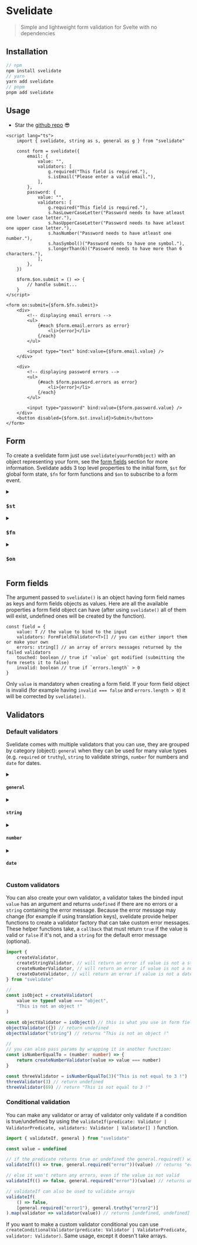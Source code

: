 # Svelidate

> Simple and lightweight form validation for Svelte with no dependencies

## Installation

```ts
// npm
npm install svelidate
// yarn
yarn add svelidate
// pnpm
pnpm add svelidate
```

## Usage

-   Star the [github repo](https://github.com/svelidate/svelidate) 😎

```tsx
<script lang="ts">
	import { svelidate, string as s, general as g } from "svelidate"

	const form = svelidate({
		email: {
			value: "",
			validators: [
				g.required("This field is required."),
				s.isEmail("Please enter a valid email."),
			],
		},
		password: {
			value: "",
			validators: [
				g.required("This field is required."),
				s.hasLowerCaseLetter("Password needs to have atleast one lower case letter."),
				s.hasUpperCaseLetter("Password needs to have atleast one upper case letter."),
				s.hasNumber("Password needs to have atleast one number."),
				s.hasSymbol()("Password needs to have one symbol."),
				s.longerThan(6)("Password needs to have more than 6 characters."),
			],
		},
	})

	$form.$on.submit = () => {
		// handle submit...
	}
</script>

<form on:submit={$form.$fn.submit}>
	<div>
		<!-- displaying email errors -->
		<ul>
			{#each $form.email.errors as error}
				<li>{error}</li>
			{/each}
		</ul>

		<input type="text" bind:value={$form.email.value} />
	</div>

	<div>
		<!-- displaying password errors -->
		<ul>
			{#each $form.password.errors as error}
				<li>{error}</li>
			{/each}
		</ul>

		<input type="password" bind:value={$form.password.value} />
	</div>
	<button disabled={$form.$st.invalid}>Submit</button>
</form>
```

## Form

To create a svelidate form just use `svelidate(yourFormObject)` with an object representing your form, see the [form fields](#form-fields) section for more information.
Svelidate adds 3 top level properties to the initial form, `$st` for global form state, `$fn` for form functions and `$on` to subscribe to a form event.

<details>
	<summary><h3><code>$st</code></h3></summary>
<pre lang="ts">
const $st = {
	invalid: boolean // true if any form field is invalid
	submitted: boolean // true once `$fn.submit` has been called
	initial: Readonly≺Form≻ // the original form passed to `svelidate()` 
}
</pre>
</details>

<details>
	<summary><h3><code>$fn</code></h3></summary>
<pre lang="ts">
const $fn = {
	submit: (e?: SubmitEvent) =>  void // handles submit and then calls `$on.submit`
	reset: () =>  void // resets all the form fields to their initial values
	untouch: () =>  void // resets all the form fields `touched` values to false
	getErrors: () => string[] // returns all the current errors
}
</pre>
</details>

<details>
	<summary><h3><code>$on</code></h3></summary>
<pre lang="ts">
const $on = {
	submit: (e?: SubmitEvent) =>  void // called after submitting with `$fn.submit`
	touch: (key: string) => void // called when an input is touched
}
</pre>
</details>

## Form fields

The argument passed to `svelidate()` is an object having form field names as keys and form fields objects as values.
Here are all the available properties a form field object can have (after using `svelidate()` all of them will exist, undefined ones will be created by the function).

```ts,
const field = {
	value: T // the value to bind to the input
	validators: FormFieldValidator<T>[] // you can either import them or make your own
	errors: string[] // an array of errors messages returned by the failed validators
	touched: boolean // true if `value` got modified (submitting the form resets it to false)
	invalid: boolean // true if `errors.length` > 0
}
```

Only `value` is mandatory when creating a form field.
If your form field object is invalid (for example having `invalid === false` and `errors.length > 0`) it will be corrected by `svelidate()`.

## Validators

### Default validators

Svelidate comes with multiple validators that you can use, they are grouped by category (object): `general` when they can be used for many value types (e.g. `required` or `truthy`), `string` to validate strings, `number` for numbers and `date` for dates.

<details>
	<summary><h4><code>general</code></h4></summary>
<pre lang="ts">
const general = {
	truthy, // value is truthy (can be used to validate booleans/checkboxes).
	falsy, // value is falsy (can be used to validate booleans/checkboxes).
	required, // value is truthy or strictly equal to 0.
	eq(value: any), // value is strictly equal to argument.
	neq(value: any), // value is strictly different from argument.
}
</pre>
</details>

<details>
	<summary><h4><code>string</code></h4></summary>
<pre lang="ts">
// value must be a string
const string = {
	email, // value is an e-mail.
	upperCase, // value has atleast one upper case letter.
	lowerCase, // value has atleast one lower case letter.
	number, // value has atleast one number.
	symbol(symbols: string[]), // value has atleast one symbol ( !"#$%&'()*+,-./:;<=>?@[\]^_`{|}~), a custom symbol array can be given.
	regex(regex: RegExp), // value matches the given regex.
	eq(string: string), // value is equal to the given string.
	neq(string: string), // value is different from the given string.,
	length: {
		gt(length: number), // value length is longer than the given length.
		gte(length: number), // value length is longer than or equal to the given length.
		lt(length: number), // value length is shorter than the given length.
		lte(length: number), // value length is shorter than or equal to the given length.
		inside(min: number, max: number), // value length is included in the given range.
		outside(min: number, max: number), // value length is excluded from the given range.
		neq(length: number), // value length is different from the given one.
		eq(length: number), // value length is equal to the given one.
	},
}
</pre>
</details>

<details>
	<summary><h4><code>number</code></h4></summary>
<pre lang="ts">
// value must be a number
const number = {
	gt(number: number), // value is greater than the given number.
	gte(number: number), // value is greater than or equal to the given number.
	lt(number: number), // value is lesser than the given number.
	lte(number: number), // value is lesser than or equal to the given number.
	inside(min: number, max: number), // value is in included in the given interval.
	outside(min: number, max: number), // value is in excluded from the given interval.
	neq(number: number), // value is different from the given number.
	eq(number: number), // value is equal to the given number.
}
</pre>
</details>

<details>
	<summary><h4><code>date</code></h4></summary>
<pre lang="ts">
// value must be a string or a date, if it's a string it will be parsed using the `Date` constructor.
const date = {
	gt(date: Date), // value is after the given date.
	gte(date: Date), // value is after the or is the given date.
	lt(date: Date),  // value is before the given date.
	lte(date: Date), // value is before the or is the given date.
	inside(min: Date, max: Date), // value is between the given date range.
	outside(min: Date, max: Date), // value is outside the given date range.
	neq(date: Date), // value is not the given date.
	eq(date: Date), // value is the given date.
}
</pre>
</details>

### Custom validators

You can also create your own validator, a validator takes the binded input `value` has an argument and returns `undefined` if there are no errors or a `string` containing the error message.
Because the error message may change (for example if using translation keys), svelidate provide helper functions to create a validator factory that can take custom error messages.
These helper functions take, a `callback` that must return `true` if the value is valid or `false` if it's not, and a `string` for the default error message (optional).

```ts
import {
	createValidator,
	createStringValidator, // will return an error if value is not a string.
	createNumberValidator, // will return an error if value is not a number.
	createDateValidator, // will return an error if value is not a date (it will try to parse it as a date first using the `Date` constructor).
} from "svelidate"

//
const isObject = createValidator(
	value => typeof value === "object",
	"This is not an object !"
)

const objectValidator = isObject() // this is what you use in form fields (`isObject()`)
objectValidator({}) // return undefined
objectValidator("string") // returns "This is not an object !"

//
// you can also pass params by wrapping it in another function:
const isNumberEqualTo = (number: number) => {
	return createNumberValidator(value => value === number)
}

const threeValidator = isNumberEqualTo(3)("This is not equal to 3 !")
threeValidator(3) // return undefined
threeValidator(69) // return "This is not equal to 3 !"
```

### Conditional validation

You can make any validator or array of validator only validate if a condition is true/undefined by using the `validateIf(predicate: Validator | ValidatorPredicate, validators: Validator | Validator[] )` function.

```ts
import { validateIf, general } from "svelidate"

const value = undefined

// if the predicate returns true or undefined the general.required() will be run as normal
validateIf(() => true, general.required("error"))(value) // returns "error"

// else it won't return any errors, even if the value is not valid
validateIf(() => false, general.required("error"))(value) // returns undefined

// validateIf can also be used to validate arrays
validateIf(
	() => false,
	[general.required("error1"), general.truthy("error2")]
).map(validator => validator(value)) // returns [undefined, undefined]
```

If you want to make a custom validator conditional you can use `createConditionalValidator(predicate: Validator | ValidatorPredicate, validator: Validator)`. Same usage, except it doesn't take arrays.
